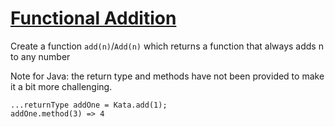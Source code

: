 # [Functional Addition](https://www.codewars.com/kata/functional-addition "https://www.codewars.com/kata/538835ae443aae6e03000547")

Create a function `add(n)`/`Add(n)` which returns a function that always adds n to any number

Note for Java: the return type and methods have not been provided to make it a bit more challenging.

```
...returnType addOne = Kata.add(1);
addOne.method(3) => 4
```